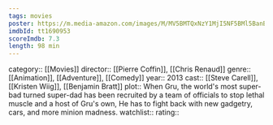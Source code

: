 ```yaml
---
tags: movies
poster: https://m.media-amazon.com/images/M/MV5BMTQxNzY1MjI5NF5BMl5BanBnXkFtZTcwNTI0MDY1OQ@@._V1_SX300.jpg
imdbId: tt1690953
scoreImdb: 7.3
length: 98 min
---
```


category:: [[Movies]]
director:: [[Pierre Coffin]], [[Chris Renaud]]
genre:: [[Animation]], [[Adventure]], [[Comedy]]
year:: 2013
cast:: [[Steve Carell]], [[Kristen Wiig]], [[Benjamin Bratt]]
plot:: When Gru, the world's most super-bad turned super-dad has been recruited by a team of officials to stop lethal muscle and a host of Gru's own, He has to fight back with new gadgetry, cars, and more minion madness.
watchlist::
rating::
